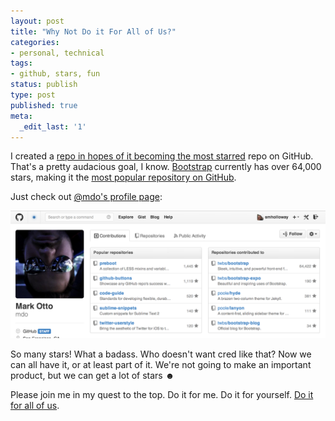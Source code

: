 ```yaml
---
layout: post
title: "Why Not Do it For All of Us?"
categories:
- personal, technical
tags:
- github, stars, fun
status: publish
type: post
published: true
meta:
  _edit_last: '1'
---
```


I created a [repo in hopes of it becoming the most
starred](https://github.com/smholloway/do-it-for-all-of-us/tree/master) repo on
GitHub. That's a pretty audacious goal, I know.
[Bootstrap](https://github.com/twbs/bootstrap) currently
has over 64,000 stars, making it the [most popular repository on
GitHub](https://github.com/search?q=stars%3a%3E1&s=stars&type=Repositories).

Just check out [@mdo's profile page](https://github.com/mdo):

![@mdo's GitHub profile is hot](/images/mdo-github-so-pro.png)

So many stars! What a badass. Who doesn't want cred like that? Now we
can all have it, or at least part of it. We're not going to make an
important product, but we can get a lot of stars ☻

Please join me in my quest to the top. Do it for me. Do it for yourself.
[Do it for all of us](http://doitforallof.us/).
